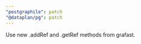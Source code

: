 ```yaml
---
"postgraphile": patch
"@dataplan/pg": patch
---
```


Use new .addRef and .getRef methods from grafast.
